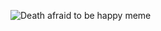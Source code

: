 ![Death afraid to be happy meme](https://raw.githubusercontent.com/ForkInABlender/GPT_MEME_Images/2024/images/06_26/DALL%C2%B7E%202024-06-26%2016.20.51%20-%20A%20meme%20featuring%20the%20Grim%20Reaper%20(Death)%20standing%20inside%20a%20dimly%20lit%20house%2C%20looking%20nervous%20and%20scared.%20The%20door%20is%20slightly%20ajar%2C%20and%20bright%2C%20cheerfu.webp)

